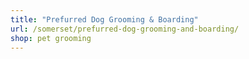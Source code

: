 ```yaml
---
title: "Prefurred Dog Grooming & Boarding"
url: /somerset/prefurred-dog-grooming-and-boarding/
shop: pet grooming
---
```

